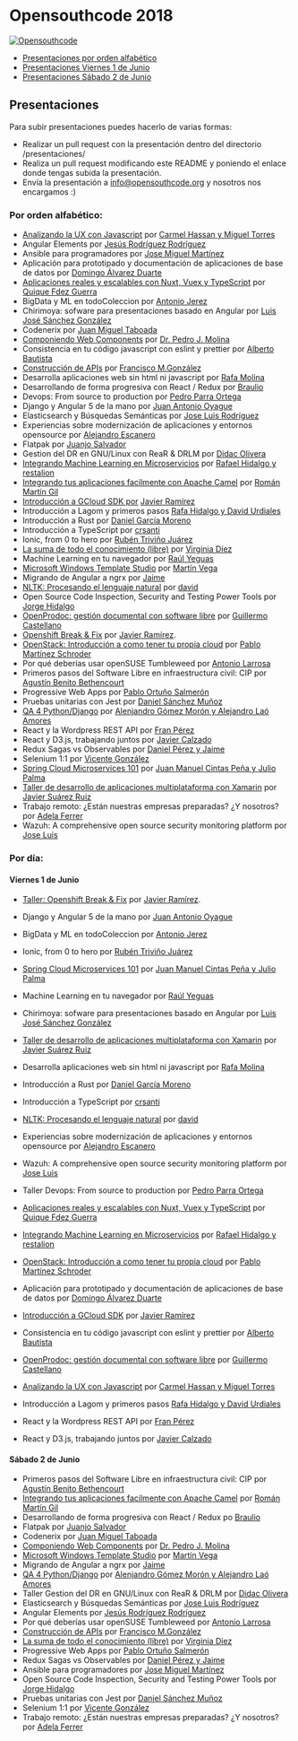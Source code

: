 # Opensouthcode 2018

[![Opensouthcode](/logos/solo_logo.png)](https://www.opensouthcode.org/conferences/opensouthcode2018)

 - [Presentaciones por orden alfabético](#por-orden-alfabético)
 - [Presentaciones Viernes 1 de Junio](#viernes-1-de-junio)
 - [Presentaciones Sábado 2 de Junio](#sábado-2-de-junio)

## Presentaciones

  Para subir presentaciones puedes hacerlo de varias formas:

  - Realizar un pull request con la presentación dentro del directorio /presentaciones/
  - Realiza un pull request modificando este README y poniendo el enlace donde tengas subida la presentación.
  - Envía la presentación a info@opensouthcode.org y nosotros nos encargamos :)


### Por orden alfabético:

 - [Analizando la UX con Javascript](https://github.com/opensouthcode/2018/raw/master/presentaciones/Analizando%20experiencias%20de%20usuario%20con%20Javascript.pdf) por [Carmel Hassan y Miguel Torres](https://www.opensouthcode.org/conferences/opensouthcode2018/program/proposals/105)
 - Angular Elements por [Jesús Rodríguez Rodríguez](https://www.opensouthcode.org/conferences/opensouthcode2018/program/proposals/135)
 - Ansible para programadores por [Jose Miguel Martínez](https://www.opensouthcode.org/conferences/opensouthcode2018/program/proposals/156)
 - Aplicación para prototipado y documentación de aplicaciones de base de datos por [Domingo Álvarez Duarte](https://www.opensouthcode.org/conferences/opensouthcode2018/program/proposals/166)
 - [Aplicaciones reales y escalables con Nuxt, Vuex y TypeScript](https://www.slideshare.net/CKGrafico/real-and-scalable-applications-with-nuxt-vuex-and-typescript) por [Quique Fdez Guerra](https://www.opensouthcode.org/conferences/opensouthcode2018/program/proposals/114)
 - BigData y ML en todoColeccion por [Antonio Jerez](https://www.opensouthcode.org/conferences/opensouthcode2018/program/proposals/139)
 - Chirimoya: sofware para presentaciones basado en Angular por [Luis José Sánchez González](https://www.opensouthcode.org/conferences/opensouthcode2018/program/proposals/111)
 - Codenerix por [Juan Miguel Taboada](https://www.opensouthcode.org/conferences/opensouthcode2018/program/proposals/112)
 - [Componiendo Web Components](https://github.com/opensouthcode/2018/raw/master/presentaciones/Componiendo-Web-Components.pdf) por [Dr. Pedro J. Molina](https://www.opensouthcode.org/conferences/opensouthcode2018/program/proposals/130)
 - Consistencia en tu código javascript con eslint y prettier por [Alberto Bautista](https://www.opensouthcode.org/conferences/opensouthcode2018/program/proposals/151)
 - [Construcción de APIs](https://speakerdeck.com/fmgonzalez/disena-apis-como-si-supieras-lo-que-haces) por [Francisco M.González](https://www.opensouthcode.org/conferences/opensouthcode2018/program/proposals/158)
 - Desarrolla aplicaciones web sin html ni javascript por [Rafa Molina](https://www.opensouthcode.org/conferences/opensouthcode2018/program/proposals/148)
 - Desarrollando de forma progresiva con React / Redux por  [Braulio](https://www.opensouthcode.org/conferences/opensouthcode2018/program/proposals/121)
 - Devops: From source to production por [Pedro Parra Ortega](https://www.opensouthcode.org/conferences/opensouthcode2018/program/proposals/145)
 - Django y Angular 5 de la mano por [Juan Antonio Oyague](https://www.opensouthcode.org/conferences/opensouthcode2018/program/proposals/107)
 - Elasticsearch y Búsquedas Semánticas por [Jose Luis Rodríguez](https://www.opensouthcode.org/conferences/opensouthcode2018/program/proposals/152)
 - Experiencias sobre modernización de aplicaciones y entornos opensource por [Alejandro Escanero](https://www.opensouthcode.org/conferences/opensouthcode2018/program/proposals/157)
 - Flatpak por [Juanjo Salvador](https://www.opensouthcode.org/conferences/opensouthcode2018/program/proposals/110)
 - Gestion del DR en GNU/Linux con ReaR & DRLM por [Didac Olivera](https://www.opensouthcode.org/conferences/opensouthcode2018/program/proposals/132)
 - [Integrando Machine Learning en Microservicios](https://www.slideshare.net/oscuroweb/integrando-machine-learning-y-microservicios) por [Rafael Hidalgo y restalion](https://www.opensouthcode.org/conferences/opensouthcode2018/program/proposals/122)
 - [Integrando tus aplicaciones facilmente con Apache Camel](https://www.slideshare.net/jromanmartin/opensouthcode-2018-integrating-your-applications-easily-with-apache-camel) por [Román Martín Gil](https://www.opensouthcode.org/conferences/opensouthcode2018/program/proposals/153)
 - [Introducción a GCloud SDK por](https://github.com/javilinux/conferences/tree/master/2018/opensouthcode/gcloud-sdk) [Javier Ramírez](https://www.opensouthcode.org/conferences/opensouthcode2018/program/proposals/166)
 - Introducción a Lagom y primeros pasos [Rafa Hidalgo y David Urdiales](https://www.opensouthcode.org/conferences/opensouthcode2018/program/proposals/163)
 - Introducción a Rust por [Daniel García Moreno](https://www.opensouthcode.org/conferences/opensouthcode2018/program/proposals/117)
 - Introducción a TypeScript por [crsanti](https://www.opensouthcode.org/conferences/opensouthcode2018/program/proposals/129)
 - Ionic, from 0 to hero por [Rubén Triviño Juárez](https://www.opensouthcode.org/conferences/opensouthcode2018/program/proposals/140)
 - [La suma de todo el conocimiento (libre)](https://docs.google.com/presentation/d/1CXGgGrjif73U3sgw6RyG6o2Rx1bWOpaq7wEKdzLDWnE/edit) por [Virginia Díez](https://www.opensouthcode.org/conferences/opensouthcode2018/program/proposals/144)
 - Machine Learning en tu navegador por [Raúl Yeguas](https://www.opensouthcode.org/conferences/opensouthcode2018/program/proposals/138)
 - [Microsoft Windows Template Studio](https://es.slideshare.net/mvegaca/opensouthwts) por [Martín Vega](https://www.opensouthcode.org/conferences/opensouthcode2018/program/proposals/118)
 - Migrando de Angular a ngrx por [Jaime](https://www.opensouthcode.org/conferences/opensouthcode2018/program/proposals/123)
 - [NLTK: Procesando el lenguaje natural](https://github.com/opensouthcode/2018/raw/master/presentaciones/nltk.odp) por [david](https://www.opensouthcode.org/conferences/opensouthcode2018/program/proposals/168)
 - Open Source Code Inspection, Security and Testing Power Tools por [Jorge Hidalgo](https://www.opensouthcode.org/conferences/opensouthcode2018/program/proposals/126)
 - [OpenProdoc: gestión documental con software libre](https://nosturi.es/openprodoc-opensouthcode/docs/index.html#/) por [Guillermo Castellano](https://www.opensouthcode.org/conferences/opensouthcode2018/program/proposals/143)
 - [Openshift Break & Fix](https://github.com/ruromero/break-fix) por [Javier Ramírez](https://www.opensouthcode.org/conferences/opensouthcode2018/program/proposals/113).
 - [OpenStack: Introducción a como tener tu propia cloud](https://t.co/cLLt6A1hiG) por [Pablo Martínez Schroder](https://www.opensouthcode.org/conferences/opensouthcode2018/program/proposals/166)
 - Por qué deberías usar openSUSE Tumbleweed por [Antonio Larrosa](https://www.opensouthcode.org/conferences/opensouthcode2018/program/proposals/131)
 - Primeros pasos del Software Libre en infraestructura civil: CIP por [Agustín Benito Bethencourt](https://www.opensouthcode.org/conferences/opensouthcode2018/program/proposals/119)
 - Progressive Web Apps por [Pablo Ortuño Salmerón](https://www.opensouthcode.org/conferences/opensouthcode2018/program/proposals/133)
 - Pruebas unitarias con Jest por [Daniel Sánchez Muñoz](https://www.opensouthcode.org/conferences/opensouthcode2018/program/proposals/124)
 - [QA 4 Python/Django](https://github.com/opensouthcode/2018/raw/master/presentaciones/QA4Python-Django.pdf) por [Alenjandro Gómez Morón y Alejandro Laó Amores](https://www.opensouthcode.org/conferences/opensouthcode2018/program/proposals/154)
 - React y la Wordpress REST API por [Fran Pérez](https://www.opensouthcode.org/conferences/opensouthcode2018/program/proposals/165)
 - React y D3.js, trabajando juntos por [Javier Calzado](https://www.opensouthcode.org/conferences/opensouthcode2018/program/proposals/125)
 - Redux Sagas vs Observables por [Daniel Pérez y Jaime](https://www.opensouthcode.org/conferences/opensouthcode2018/program/proposals/128)
 - Selenium 1:1 por [Vicente González](https://www.opensouthcode.org/conferences/opensouthcode2018/program/proposals/142)
 - [Spring Cloud Microservices 101](https://es.slideshare.net/JuanManuelCintasPea/open-southcode-arquitectura-microservicios) por [Juan Manuel Cintas Peña y Julio Palma](https://www.opensouthcode.org/conferences/opensouthcode2018/program/proposals/146)
 - [Taller de desarrollo de aplicaciones multiplataforma con Xamarin](https://javiersuarezruiz.wordpress.com/2018/06/04/material-taller-xamarin-en-opensouthcode-2018/) por [Javier Suárez Ruiz](https://www.opensouthcode.org/conferences/opensouthcode2018/program/proposals/159)
 - Trabajo remoto: ¿Están nuestras empresas preparadas? ¿Y nosotros? por [Adela Ferrer](https://www.opensouthcode.org/conferences/opensouthcode2018/program/proposals/137)
 - Wazuh: A comprehensive open source security monitoring platform por [Jose Luis](https://www.opensouthcode.org/conferences/opensouthcode2018/program/proposals/170)




### Por día:

#### Viernes 1 de Junio
 - [Taller: Openshift Break & Fix](https://github.com/ruromero/break-fix) por [Javier Ramírez](https://www.opensouthcode.org/conferences/opensouthcode2018/program/proposals/113).
 - Django y Angular 5 de la mano por [Juan Antonio Oyague](https://www.opensouthcode.org/conferences/opensouthcode2018/program/proposals/107)
 - BigData y ML en todoColeccion por [Antonio Jerez](https://www.opensouthcode.org/conferences/opensouthcode2018/program/proposals/139)
 - Ionic, from 0 to hero por [Rubén Triviño Juárez](https://www.opensouthcode.org/conferences/opensouthcode2018/program/proposals/140)
 - [Spring Cloud Microservices 101](https://es.slideshare.net/JuanManuelCintasPea/open-southcode-arquitectura-microservicios) por [Juan Manuel Cintas Peña y Julio Palma](https://www.opensouthcode.org/conferences/opensouthcode2018/program/proposals/146)
 - Machine Learning en tu navegador por [Raúl Yeguas](https://www.opensouthcode.org/conferences/opensouthcode2018/program/proposals/138)
 - Chirimoya: sofware para presentaciones basado en Angular por [Luis José Sánchez González](https://www.opensouthcode.org/conferences/opensouthcode2018/program/proposals/111)
 - [Taller de desarrollo de aplicaciones multiplataforma con Xamarin](https://javiersuarezruiz.wordpress.com/2018/06/04/material-taller-xamarin-en-opensouthcode-2018/) por [Javier Suárez Ruiz](https://www.opensouthcode.org/conferences/opensouthcode2018/program/proposals/159)

 - Desarrolla aplicaciones web sin html ni javascript por [Rafa Molina](https://www.opensouthcode.org/conferences/opensouthcode2018/program/proposals/148)
 - Introducción a Rust por [Daniel García Moreno](https://www.opensouthcode.org/conferences/opensouthcode2018/program/proposals/117)
 - Introducción a TypeScript por [crsanti](https://www.opensouthcode.org/conferences/opensouthcode2018/program/proposals/129)
 - [NLTK: Procesando el lenguaje natural](https://github.com/opensouthcode/2018/raw/master/presentaciones/nltk.odp) por [david](https://www.opensouthcode.org/conferences/opensouthcode2018/program/proposals/168)
 - Experiencias sobre modernización de aplicaciones y entornos opensource por [Alejandro Escanero](https://www.opensouthcode.org/conferences/opensouthcode2018/program/proposals/157)
 - Wazuh: A comprehensive open source security monitoring platform por [Jose Luis](https://www.opensouthcode.org/conferences/opensouthcode2018/program/proposals/170)
 - Taller Devops: From source to production por [Pedro Parra Ortega](https://www.opensouthcode.org/conferences/opensouthcode2018/program/proposals/145)
 - [Aplicaciones reales y escalables con Nuxt, Vuex y TypeScript](https://www.slideshare.net/CKGrafico/real-and-scalable-applications-with-nuxt-vuex-and-typescript) por [Quique Fdez Guerra](https://www.opensouthcode.org/conferences/opensouthcode2018/program/proposals/114)
 - [Integrando Machine Learning en Microservicios](https://www.slideshare.net/oscuroweb/integrando-machine-learning-y-microservicios) por [Rafael Hidalgo y restalion](https://www.opensouthcode.org/conferences/opensouthcode2018/program/proposals/122)
 - [OpenStack: Introducción a como tener tu propia cloud](https://t.co/cLLt6A1hiG) por [Pablo Martínez Schroder](https://www.opensouthcode.org/conferences/opensouthcode2018/program/proposals/166)
 - Aplicación para prototipado y documentación de aplicaciones de base de datos por [Domingo Álvarez Duarte](https://www.opensouthcode.org/conferences/opensouthcode2018/program/proposals/166)
 - [Introducción a GCloud SDK](https://github.com/javilinux/conferences/tree/master/2018/opensouthcode/gcloud-sdk) por [Javier Ramírez](https://www.opensouthcode.org/conferences/opensouthcode2018/program/proposals/166)
 - Consistencia en tu código javascript con eslint y prettier por [Alberto Bautista](https://www.opensouthcode.org/conferences/opensouthcode2018/program/proposals/151)
 - [OpenProdoc: gestión documental con software libre](https://nosturi.es/openprodoc-opensouthcode/docs/index.html#/) por [Guillermo Castellano](https://www.opensouthcode.org/conferences/opensouthcode2018/program/proposals/143)
 - [Analizando la UX con Javascript](https://github.com/opensouthcode/2018/raw/master/presentaciones/Analizando%20experiencias%20de%20usuario%20con%20Javascript.pdf) por [Carmel Hassan y Miguel Torres](https://www.opensouthcode.org/conferences/opensouthcode2018/program/proposals/105)
 - Introducción a Lagom y primeros pasos [Rafa Hidalgo y David Urdiales](https://www.opensouthcode.org/conferences/opensouthcode2018/program/proposals/163)
 - React y la Wordpress REST API por [Fran Pérez](https://www.opensouthcode.org/conferences/opensouthcode2018/program/proposals/165)
 - React y D3.js, trabajando juntos por [Javier Calzado](https://www.opensouthcode.org/conferences/opensouthcode2018/program/proposals/125)

#### Sábado 2 de Junio

 - Primeros pasos del Software Libre en infraestructura civil: CIP por [Agustín Benito Bethencourt](https://www.opensouthcode.org/conferences/opensouthcode2018/program/proposals/119)
 - [Integrando tus aplicaciones facilmente con Apache Camel](https://www.slideshare.net/jromanmartin/opensouthcode-2018-integrating-your-applications-easily-with-apache-camel) por [Román Martín Gil](https://www.opensouthcode.org/conferences/opensouthcode2018/program/proposals/153)
 - Desarrollando de forma progresiva con React / Redux po [Braulio](https://www.opensouthcode.org/conferences/opensouthcode2018/program/proposals/121)
 - Flatpak por [Juanjo Salvador](https://www.opensouthcode.org/conferences/opensouthcode2018/program/proposals/110)
 - Codenerix por [Juan Miguel Taboada](https://www.opensouthcode.org/conferences/opensouthcode2018/program/proposals/112)
 - [Componiendo Web Components](https://github.com/opensouthcode/2018/raw/master/presentaciones/Componiendo-Web-Components.pdf) por [Dr. Pedro J. Molina](https://www.opensouthcode.org/conferences/opensouthcode2018/program/proposals/130)
 - [Microsoft Windows Template Studio](https://es.slideshare.net/mvegaca/opensouthwts) por [Martín Vega](https://www.opensouthcode.org/conferences/opensouthcode2018/program/proposals/118)
 - Migrando de Angular a ngrx por [Jaime](https://www.opensouthcode.org/conferences/opensouthcode2018/program/proposals/123)
 - [QA 4 Python/Django](https://github.com/opensouthcode/2018/raw/master/presentaciones/QA4Python-Django.pdf) por [Alenjandro Gómez Morón y Alejandro Laó Amores](https://www.opensouthcode.org/conferences/opensouthcode2018/program/proposals/154)
 - Taller Gestion del DR en GNU/Linux con ReaR & DRLM por [Didac Olivera](https://www.opensouthcode.org/conferences/opensouthcode2018/program/proposals/132)
 - Elasticsearch y Búsquedas Semánticas por [Jose Luis Rodríguez](https://www.opensouthcode.org/conferences/opensouthcode2018/program/proposals/152)
 - Angular Elements por [Jesús Rodríguez Rodríguez](https://www.opensouthcode.org/conferences/opensouthcode2018/program/proposals/135)
 - Por qué deberías usar openSUSE Tumbleweed por [Antonio Larrosa](https://www.opensouthcode.org/conferences/opensouthcode2018/program/proposals/131)
 - [Construcción de APIs](https://speakerdeck.com/fmgonzalez/disena-apis-como-si-supieras-lo-que-haces) por [Francisco M.González](https://www.opensouthcode.org/conferences/opensouthcode2018/program/proposals/158)
 - [La suma de todo el conocimiento (libre)](https://docs.google.com/presentation/d/1CXGgGrjif73U3sgw6RyG6o2Rx1bWOpaq7wEKdzLDWnE/edit) por [Virginia Díez](https://www.opensouthcode.org/conferences/opensouthcode2018/program/proposals/144)
 - Progressive Web Apps por [Pablo Ortuño Salmerón](https://www.opensouthcode.org/conferences/opensouthcode2018/program/proposals/133)
 - Redux Sagas vs Observables por [Daniel Pérez y Jaime](https://www.opensouthcode.org/conferences/opensouthcode2018/program/proposals/128)
 - Ansible para programadores por [Jose Miguel Martínez](https://www.opensouthcode.org/conferences/opensouthcode2018/program/proposals/156)
 - Open Source Code Inspection, Security and Testing Power Tools por [Jorge Hidalgo](https://www.opensouthcode.org/conferences/opensouthcode2018/program/proposals/126)
 - Pruebas unitarias con Jest por [Daniel Sánchez Muñoz](https://www.opensouthcode.org/conferences/opensouthcode2018/program/proposals/124)
 - Selenium 1:1 por [Vicente González](https://www.opensouthcode.org/conferences/opensouthcode2018/program/proposals/142)
 - Trabajo remoto: ¿Están nuestras empresas preparadas? ¿Y nosotros? por [Adela Ferrer](https://www.opensouthcode.org/conferences/opensouthcode2018/program/proposals/137)
